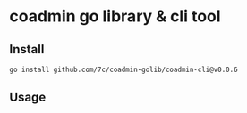 # coadmin go library & cli tool

## Install

```bash
go install github.com/7c/coadmin-golib/coadmin-cli@v0.0.6
```

## Usage
